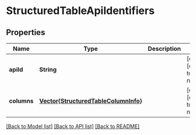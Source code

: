 # StructuredTableApiIdentifiers


## Properties
Name | Type | Description | Notes
------------ | ------------- | ------------- | -------------
**apiId** | **String** |  | [optional] [default to nothing]
**columns** | [**Vector{StructuredTableColumnInfo}**](StructuredTableColumnInfo.md) |  | [optional] [default to nothing]


[[Back to Model list]](../README.md#models) [[Back to API list]](../README.md#api-endpoints) [[Back to README]](../README.md)


